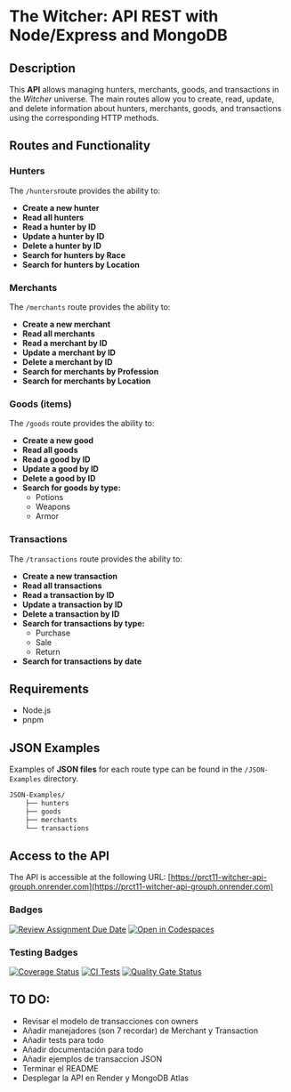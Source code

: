 # The Witcher: API REST with Node/Express and MongoDB
## Description
This **API** allows managing hunters, merchants, goods, and transactions in the *Witcher* universe. The main routes allow you to create, read, update, and delete information about hunters, merchants, goods, and transactions using the corresponding HTTP methods.

## Routes and Functionality
### Hunters
The `/hunters`route provides the ability to:
- **Create a new hunter**
- **Read all hunters**
- **Read a hunter by ID**
- **Update a hunter by ID**
- **Delete a hunter by ID**
- **Search for hunters by Race**
- **Search for hunters by Location**

### Merchants
The `/merchants` route provides the ability to:
- **Create a new merchant**
- **Read all merchants**
- **Read a merchant by ID**
- **Update a merchant by ID**
- **Delete a merchant by ID**
- **Search for merchants by Profession**
- **Search for merchants by Location**

### Goods (items)
The `/goods` route provides the ability to:
- **Create a new good**
- **Read all goods**
- **Read a good by ID**
- **Update a good by ID**
- **Delete a good by ID**
- **Search for goods by type:**
    - Potions
    - Weapons
    - Armor


### Transactions
The `/transactions` route provides the ability to:
- **Create a new transaction**
- **Read all transactions**
- **Read a transaction by ID**
- **Update a transaction by ID**
- **Delete a transaction by ID**
- **Search for transactions by type:** 
    - Purchase
    - Sale
    - Return
- **Search for transactions by date**

## Requirements
- Node.js
- pnpm 

## JSON Examples
Examples of **JSON files** for each route type can be found in the `/JSON-Examples` directory.
```bash
JSON-Examples/
    ├── hunters
    ├── goods
    ├── merchants
    └── transactions
```
## Access to the API
The API is accessible at the following URL: [https://prct11-witcher-api-grouph.onrender.com](https://prct11-witcher-api-grouph.onrender.com)

### Badges
[![Review Assignment Due Date](https://classroom.github.com/assets/deadline-readme-button-22041afd0340ce965d47ae6ef1cefeee28c7c493a6346c4f15d667ab976d596c.svg)](https://classroom.github.com/a/iigoPlD8)
[![Open in Codespaces](https://classroom.github.com/assets/launch-codespace-2972f46106e565e64193e422d61a12cf1da4916b45550586e14ef0a7c637dd04.svg)](https://classroom.github.com/open-in-codespaces?assignment_repo_id=19273657)


### Testing Badges
[![Coverage Status](https://coveralls.io/repos/github/ULL-ESIT-INF-DSI-2425/prct11-witcher-api-grouph/badge.svg?branch=main)](https://coveralls.io/github/ULL-ESIT-INF-DSI-2425/prct11-witcher-api-grouph?branch=main)
[![CI Tests](https://github.com/ULL-ESIT-INF-DSI-2425/prct11-witcher-api-grouph/actions/workflows/ci.yml/badge.svg)](https://github.com/ULL-ESIT-INF-DSI-2425/ULL-ESIT-INF-DSI-2425/prct11-witcher-api-grouph/actions/workflows/ci.yml)
[![Quality Gate Status](https://sonarcloud.io/api/project_badges/measure?project=ULL-ESIT-INF-DSI-2425_prct11-witcher-api-grouph&metric=alert_status)](https://sonarcloud.io/summary/new_code?id=ULL-ESIT-INF-DSI-2425_prct11-witcher-api-grouph)

## TO DO:
- Revisar el modelo de transacciones con owners
- Añadir manejadores (son 7 recordar) de Merchant y Transaction 
- Añadir tests para todo
- Añadir documentación para todo
- Añadir ejemplos de transaccion JSON 
- Terminar el README
- Desplegar la API en Render y MongoDB Atlas
